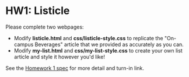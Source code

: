 # HW1: Listicle

Please complete two webpages:
- Modify **listicle.html** and **css/listicle-style.css** to replicate the "On-campus Beverages" article that we provided as accurately as you can.
- Modify **my-list.html** and **css/my-list-style.css** to create your own list article and style it however you'd like!

See the [Homework 1 spec](http://web.stanford.edu/class/cs193x/homework/1-listicle) for more detail and turn-in link.
